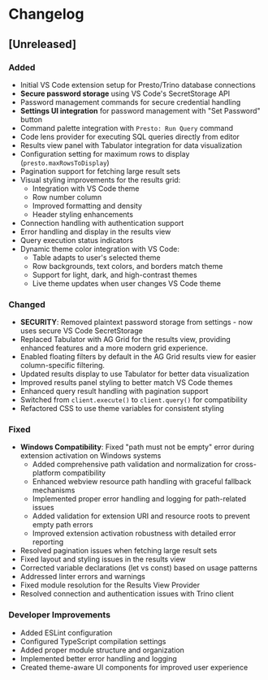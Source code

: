 # Changelog

## [Unreleased]

### Added

- Initial VS Code extension setup for Presto/Trino database connections
- **Secure password storage** using VS Code's SecretStorage API
- Password management commands for secure credential handling
- **Settings UI integration** for password management with "Set Password" button
- Command palette integration with `Presto: Run Query` command
- Code lens provider for executing SQL queries directly from editor
- Results view panel with Tabulator integration for data visualization
- Configuration setting for maximum rows to display (`presto.maxRowsToDisplay`)
- Pagination support for fetching large result sets
- Visual styling improvements for the results grid:
  - Integration with VS Code theme
  - Row number column
  - Improved formatting and density
  - Header styling enhancements
- Connection handling with authentication support
- Error handling and display in the results view
- Query execution status indicators
- Dynamic theme color integration with VS Code:
  - Table adapts to user's selected theme
  - Row backgrounds, text colors, and borders match theme
  - Support for light, dark, and high-contrast themes
  - Live theme updates when user changes VS Code theme

### Changed

- **SECURITY**: Removed plaintext password storage from settings - now uses secure VS Code SecretStorage
- Replaced Tabulator with AG Grid for the results view, providing enhanced features and a more modern grid experience.
- Enabled floating filters by default in the AG Grid results view for easier column-specific filtering.
- Updated results display to use Tabulator for better data visualization
- Improved results panel styling to better match VS Code themes
- Enhanced query result handling with pagination support
- Switched from `client.execute()` to `client.query()` for compatibility
- Refactored CSS to use theme variables for consistent styling

### Fixed

- **Windows Compatibility**: Fixed "path must not be empty" error during extension activation on Windows systems
  - Added comprehensive path validation and normalization for cross-platform compatibility
  - Enhanced webview resource path handling with graceful fallback mechanisms
  - Implemented proper error handling and logging for path-related issues
  - Added validation for extension URI and resource roots to prevent empty path errors
  - Improved extension activation robustness with detailed error reporting
- Resolved pagination issues when fetching large result sets
- Fixed layout and styling issues in the results view
- Corrected variable declarations (let vs const) based on usage patterns
- Addressed linter errors and warnings
- Fixed module resolution for the Results View Provider
- Resolved connection and authentication issues with Trino client

### Developer Improvements

- Added ESLint configuration
- Configured TypeScript compilation settings
- Added proper module structure and organization
- Implemented better error handling and logging
- Created theme-aware UI components for improved user experience
